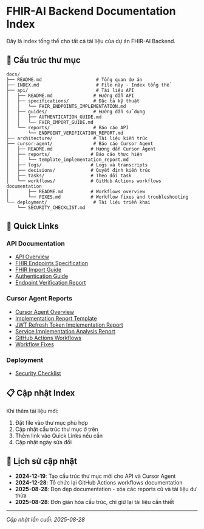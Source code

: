 # FHIR-AI Backend Documentation Index

Đây là index tổng thể cho tất cả tài liệu của dự án FHIR-AI Backend.

## 📁 Cấu trúc thư mục

```
docs/
├── README.md                    # Tổng quan dự án
├── INDEX.md                     # File này - Index tổng thể
├── api/                         # Tài liệu API
│   ├── README.md               # Hướng dẫn API
│   ├── specifications/         # Đặc tả kỹ thuật
│   │   └── FHIR_ENDPOINTS_IMPLEMENTATION.md
│   ├── guides/                 # Hướng dẫn sử dụng
│   │   ├── AUTHENTICATION_GUIDE.md
│   │   └── FHIR_IMPORT_GUIDE.md
│   └── reports/                # Báo cáo API
│       └── ENDPOINT_VERIFICATION_REPORT.md
├── architecture/               # Tài liệu kiến trúc
├── cursor-agent/               # Báo cáo Cursor Agent
│   ├── README.md              # Hướng dẫn Cursor Agent
│   ├── reports/               # Báo cáo thực hiện
│   │   └── template_implementation_report.md
│   ├── logs/                  # Logs và transcripts
│   ├── decisions/             # Quyết định kiến trúc
│   ├── tasks/                 # Theo dõi task
│   └── workflows/             # GitHub Actions workflows documentation
│       ├── README.md          # Workflows overview
│       └── FIXES.md           # Workflow fixes and troubleshooting
└── deployment/                 # Tài liệu triển khai
    └── SECURITY_CHECKLIST.md
```

## 🔗 Quick Links

### API Documentation
- [API Overview](api/README.md)
- [FHIR Endpoints Specification](api/specifications/FHIR_ENDPOINTS_IMPLEMENTATION.md)
- [FHIR Import Guide](api/guides/FHIR_IMPORT_GUIDE.md)
- [Authentication Guide](api/guides/AUTHENTICATION_GUIDE.md)
- [Endpoint Verification Report](api/reports/ENDPOINT_VERIFICATION_REPORT.md)

### Cursor Agent Reports
- [Cursor Agent Overview](cursor-agent/README.md)
- [Implementation Report Template](cursor-agent/reports/template_implementation_report.md)
- [JWT Refresh Token Implementation Report](cursor-agent/reports/jwt_refresh_token_implementation_report.md)
- [Service Implementation Analysis Report](cursor-agent/reports/service_implementation_analysis_report.md)
- [GitHub Actions Workflows](cursor-agent/workflows/README.md)
- [Workflow Fixes](cursor-agent/workflows/FIXES.md)

### Deployment
- [Security Checklist](deployment/SECURITY_CHECKLIST.md)

## 📋 Cập nhật Index

Khi thêm tài liệu mới:
1. Đặt file vào thư mục phù hợp
2. Cập nhật cấu trúc thư mục ở trên
3. Thêm link vào Quick Links nếu cần
4. Cập nhật ngày sửa đổi

## 📅 Lịch sử cập nhật

- **2024-12-19**: Tạo cấu trúc thư mục mới cho API và Cursor Agent
- **2024-12-28**: Tổ chức lại GitHub Actions workflows documentation
- **2025-08-28**: Dọn dẹp documentation - xóa các reports cũ và tài liệu dư thừa
- **2025-08-28**: Đơn giản hóa cấu trúc, chỉ giữ lại tài liệu cần thiết

---

*Cập nhật lần cuối: 2025-08-28*
